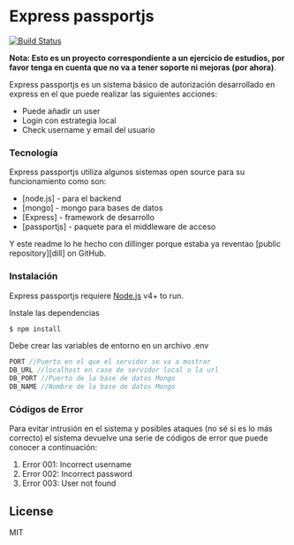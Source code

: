 # Express passportjs

[![Build Status](https://travis-ci.org/joemccann/dillinger.svg?branch=master)](https://travis-ci.org/joemccann/dillinger)

**Nota: Esto es un proyecto correspondiente a un ejercicio de estudios, por favor tenga en cuenta que no va a tener soporte ni mejoras (por ahora)**.

Express passportjs es un sistema básico de autorización desarrollado en express en el que puede realizar las siguientes acciones:  

  - Puede añadir un user
  - Login con estrategia local
  - Check username y email del usuario

### Tecnología

Express passportjs utiliza algunos sistemas open source para su funcionamiento como son:

* [node.js] - para el backend
* [mongo] - mongo para bases de datos
* [Express] - framework de desarrollo
* [passportjs] - paquete para el middleware de acceso

Y este readme lo he hecho con dillinger porque estaba ya reventao [public repository][dill]
 on GitHub.

### Instalación

Express passportjs requiere [Node.js](https://nodejs.org/) v4+ to run.

Instale las dependencias

```sh
$ npm install
```

Debe crear las variables de entorno en un archivo .env
```js
PORT //Puerto en el que el servidor se va a mostrar
DB_URL //localhost en caso de servidor local o la url
DB_PORT //Puerto de la base de datos Mongo
DB_NAME //Nombre de la base de datos Mongo
```
### Códigos de Error

Para evitar intrusión en el sistema y posibles ataques (no sé si es lo más correcto) el sistema devuelve una serie de códigos de error que puede conocer a continuación:

1. Error 001: Incorrect username
2. Error 002: Incorrect password
3. Error 003: User not found


License
----

MIT
